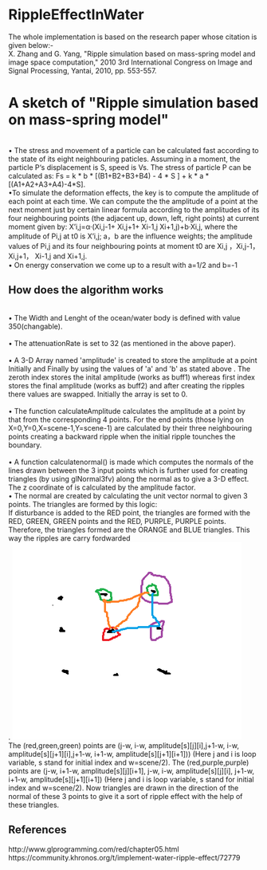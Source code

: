 # RippleEffectInWater
The whole implementation is based on the research paper whose citation is given below:-<br>
X. Zhang and G. Yang, "Ripple simulation based on mass-spring model and image space computation," 2010 3rd International Congress on Image and Signal Processing, Yantai, 2010, pp. 553-557.
<h1>A sketch of "Ripple simulation based on mass-spring model"</h1>
<br>
• The stress and movement of a particle can be calculated fast according to the state of its eight neighbouring paticles. Assuming in a moment, the particle P‘s displacement is S, speed is Vs.
 The stress of particle P can be calculated as:  
                                Fs = k * b * [(B1+B2+B3+B4) - 4 * S ] + k * a * [(A1+A2+A3+A4)-4*S].
<br>•To simulate the deformation effects, the key is to compute the amplitude of each point at each time. We can compute the  the amplitude of a point at the next moment just by certain linear formula according to the 
   amplitudes of its four neighbouring points (the adjacent up, down, left, right points) at current moment given by:
     X’i,j=α·(Xi,j-1+ Xi,j+1+ Xi-1,j Xi+1,j)+b·Xi,j, where the amplitude of Pi,j at t0 is X’i,j; a，b are the influence weights; the amplitude values of Pi,j and its four neighbouring points at moment t0 are Xi,j ，Xi,j-1，Xi,j+1， Xi-1,j and Xi+1,j.<br>
•  On energy conservation we come up to a result with a=1/2 and b=-1<br>
<h2>How does the algorithm works</h2>

<br>• The Width and Lenght of the ocean/water body is defined with value 350(changable).<br>
<br>• The attenuationRate is set to 32 (as mentioned in the above paper).<br>
<br>• A 3-D Array named 'amplitude' is created to store the amplitude at a point Initially and Finally by using the values of 'a' and 'b' as stated above
      . The zeroth index stores the inital amplitude (works as buff1) whereas first index stores the final amplitude (works as buff2) and after creating the ripples 
	there values are swapped. Initially the array is set to 0.
<br><br>• The function calculateAmplitude calculates the amplitude at a point by that from the corresponding 4 points. For the end points (those lying on X=0,Y=0,X=scene-1,Y=scene-1) are calculated by
	their three neighbouring points creating a backward ripple when the initial ripple tounches the boundary. 
<br><br>• A function calculatenormal() is made which computes the normals of the lines drawn between the 3 input points which is further used for creating triangles (by using glNormal3fv) along the normal as to give a 3-D effect. 
	The z coordinate of is calculated by the amplitude factor.
  <br>• The normal are created by calculating the unit vector normal to given 3 points. The triangles are formed by this logic:<br>
If disturbance is added to the RED point, the triangles are formed with the RED, GREEN, GREEN points and the RED, PURPLE, PURPLE points.
Therefore, the triangles formed are the ORANGE and BLUE triangles. This way the ripples are carry fordwarded<br>.
![Alt text](triangles.PNG?raw=true "Title")
<br>
The (red,green,green) points are (j-w, i-w, amplitude[s][j][i],j+1-w, i-w, amplitude[s][j+1][i],j+1-w, i+1-w, amplitude[s][j+1][i+1])) (Here j and i is loop variable, s stand for initial index and w=scene/2).
The (red,purple,purple) points are (j-w, i+1-w, amplitude[s][j][i+1],  j-w, i-w, amplitude[s][j][i], j+1-w, i+1-w, amplitude[s][j+1][i+1]) (Here j and i is loop variable, s stand for initial index and w=scene/2).
Now triangles are drawn in the direction of the normal of these 3 points to give it a sort of ripple effect with the help of these triangles.

  <h2>References</h2>
http://www.glprogramming.com/red/chapter05.html<br>
https://community.khronos.org/t/implement-water-ripple-effect/72779
